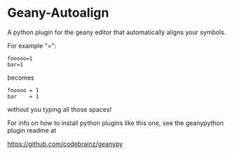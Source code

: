 # Geany-Autoalign
A python plugin for the geany editor that automatically aligns your symbols.

For example "=":

<pre><code>fooooo=1
bar=1</code></pre>

becomes

<pre><code>fooooo = 1
bar    = 1</code></pre>

without you typing all those spaces!

For info on how to install python plugins like this one, see the geanypython plugin readme at

https://github.com/codebrainz/geanypy
